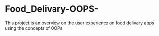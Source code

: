 # Food_Delivary-OOPS-
This project is an overview on the user experience on food delivary apps using the concepts of OOPs.
